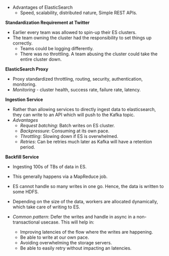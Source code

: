 * Advantages of ElasticSearch
    * Speed, scalability, distributed nature, Simple REST APIs.

**Standardization Requirement at Twitter**
* Earlier every team was allowed to spin-up their ES clusters.
* The team owning the cluster had the responsibility to set things up correctly.
    * Teams could be logging differently.
    * There was no throttling. A team abusing the cluster could take the entire cluster down.

**ElasticSearch Proxy**
* Proxy standardized throttling, routing, security, authentication, monitoring.
* *Monitoring* - cluster health, success rate, failure rate, latency.

**Ingestion Service**
* Rather than allowing services to directly ingest data to elasticsearch, they can write to an API which will push to the Kafka topic.
* *Advantages*
    * *Request batching*: Batch writes on ES cluster.
    * *Backpressure*: Consuming at its own pace.
    * *Throttling*: Slowing down if ES is overwhelmed.
    * *Retries*: Can be retries much later as Kafka will have a retention period.

**Backfill Service**
* Ingesting 100s of TBs of data in ES.
* This generally happens via a MapReduce job.
* ES cannot handle so many writes in one go. Hence, the data is written to some HDFS.
* Depending on the size of the data, workers are allocated dynamically, which take care of writing to ES.

* *Common pattern*: Defer the writes and handle in async in a non-transactional usecase. This will help in:
    * Improving latencies of the flow where the writes are happening.
    * Be able to write at our own pace.
    * Avoiding overwhelming the storage servers.
    * Be able to easily retry without impacting an latencies.